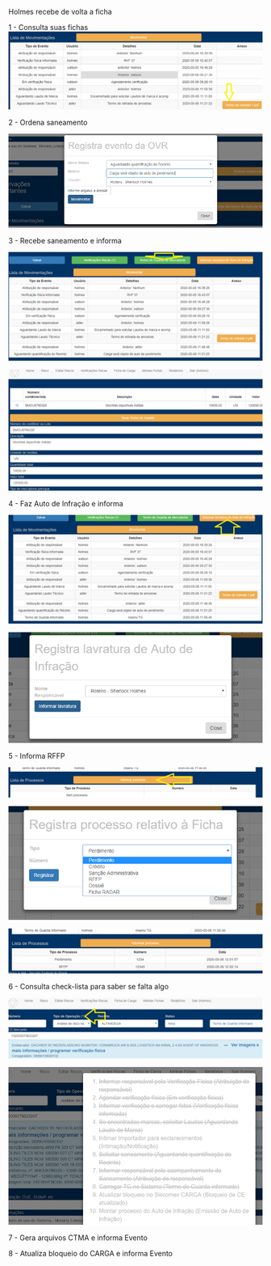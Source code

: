 Holmes recebe de volta a ficha

1 - Consulta suas fichas
![Minhas fichas](../images/d2c.png)

2 - Ordena saneamento

![Evento OVR](../images/e2.png)

3 - Recebe saneamento e informa

![Evento OVR](../images/e3.png)

![Evento OVR](../images/e3b.png)

4 - Faz Auto de Infração e informa

![Evento OVR](../images/e4.png)

![Evento OVR](../images/e4b.png)

5 - Informa RFFP

![Processo OVR](../images/e5.png)

![Processo OVR](../images/e5b.png)

![Processo OVR](../images/e5c.png)

6 - Consulta check-lista para saber se falta algo

![Roteiro OVR](../images/e6.png)

![Roteiro OVR](../images/e6b.png)

7 - Gera arquivos CTMA e informa Evento

8 - Atualiza bloqueio do CARGA e informa Evento
